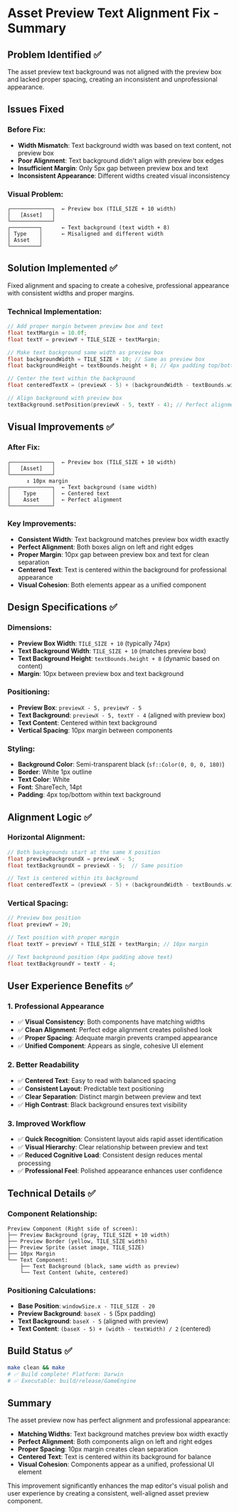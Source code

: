 # Asset Preview Text Alignment Fix - Summary

## Problem Identified ✅

The asset preview text background was not aligned with the preview box and lacked proper spacing, creating an inconsistent and unprofessional appearance.

## Issues Fixed

### Before Fix:
- **Width Mismatch**: Text background width was based on text content, not preview box
- **Poor Alignment**: Text background didn't align with preview box edges
- **Insufficient Margin**: Only 5px gap between preview box and text
- **Inconsistent Appearance**: Different widths created visual inconsistency

### Visual Problem:
```
┌─────────────┐  ← Preview box (TILE_SIZE + 10 width)
│   [Asset]   │
└─────────────┘
┌─────────┐      ← Text background (text width + 8)
│ Type    │      ← Misaligned and different width
│ Asset   │
└─────────┘
```

## Solution Implemented ✅

Fixed alignment and spacing to create a cohesive, professional appearance with consistent widths and proper margins.

### Technical Implementation:

```cpp
// Add proper margin between preview box and text
float textMargin = 10.0f;
float textY = previewY + TILE_SIZE + textMargin;

// Make text background same width as preview box
float backgroundWidth = TILE_SIZE + 10; // Same as preview box
float backgroundHeight = textBounds.height + 8; // 4px padding top/bottom

// Center the text within the background
float centeredTextX = (previewX - 5) + (backgroundWidth - textBounds.width) / 2;

// Align background with preview box
textBackground.setPosition(previewX - 5, textY - 4); // Perfect alignment
```

## Visual Improvements ✅

### After Fix:
```
┌─────────────┐  ← Preview box (TILE_SIZE + 10 width)
│   [Asset]   │
└─────────────┘
      ↕ 10px margin
┌─────────────┐  ← Text background (same width)
│    Type     │  ← Centered text
│    Asset    │  ← Perfect alignment
└─────────────┘
```

### Key Improvements:
- **Consistent Width**: Text background matches preview box width exactly
- **Perfect Alignment**: Both boxes align on left and right edges
- **Proper Margin**: 10px gap between preview box and text for clean separation
- **Centered Text**: Text is centered within the background for professional appearance
- **Visual Cohesion**: Both elements appear as a unified component

## Design Specifications ✅

### Dimensions:
- **Preview Box Width**: `TILE_SIZE + 10` (typically 74px)
- **Text Background Width**: `TILE_SIZE + 10` (matches preview box)
- **Text Background Height**: `textBounds.height + 8` (dynamic based on content)
- **Margin**: 10px between preview box and text background

### Positioning:
- **Preview Box**: `previewX - 5, previewY - 5`
- **Text Background**: `previewX - 5, textY - 4` (aligned with preview box)
- **Text Content**: Centered within text background
- **Vertical Spacing**: 10px margin between components

### Styling:
- **Background Color**: Semi-transparent black (`sf::Color(0, 0, 0, 180)`)
- **Border**: White 1px outline
- **Text Color**: White
- **Font**: ShareTech, 14pt
- **Padding**: 4px top/bottom within text background

## Alignment Logic ✅

### Horizontal Alignment:
```cpp
// Both backgrounds start at the same X position
float previewBackgroundX = previewX - 5;
float textBackgroundX = previewX - 5;  // Same position

// Text is centered within its background
float centeredTextX = (previewX - 5) + (backgroundWidth - textBounds.width) / 2;
```

### Vertical Spacing:
```cpp
// Preview box position
float previewY = 20;

// Text position with proper margin
float textY = previewY + TILE_SIZE + textMargin; // 10px margin

// Text background position (4px padding above text)
float textBackgroundY = textY - 4;
```

## User Experience Benefits ✅

### 1. **Professional Appearance**
- ✅ **Visual Consistency**: Both components have matching widths
- ✅ **Clean Alignment**: Perfect edge alignment creates polished look
- ✅ **Proper Spacing**: Adequate margin prevents cramped appearance
- ✅ **Unified Component**: Appears as single, cohesive UI element

### 2. **Better Readability**
- ✅ **Centered Text**: Easy to read with balanced spacing
- ✅ **Consistent Layout**: Predictable text positioning
- ✅ **Clear Separation**: Distinct margin between preview and text
- ✅ **High Contrast**: Black background ensures text visibility

### 3. **Improved Workflow**
- ✅ **Quick Recognition**: Consistent layout aids rapid asset identification
- ✅ **Visual Hierarchy**: Clear relationship between preview and text
- ✅ **Reduced Cognitive Load**: Consistent design reduces mental processing
- ✅ **Professional Feel**: Polished appearance enhances user confidence

## Technical Details ✅

### Component Relationship:
```
Preview Component (Right side of screen):
├── Preview Background (gray, TILE_SIZE + 10 width)
├── Preview Border (yellow, TILE_SIZE width)  
├── Preview Sprite (asset image, TILE_SIZE)
├── 10px Margin
└── Text Component:
    ├── Text Background (black, same width as preview)
    └── Text Content (white, centered)
```

### Positioning Calculations:
- **Base Position**: `windowSize.x - TILE_SIZE - 20`
- **Preview Background**: `baseX - 5` (5px padding)
- **Text Background**: `baseX - 5` (aligned with preview)
- **Text Content**: `(baseX - 5) + (width - textWidth) / 2` (centered)

## Build Status ✅

```bash
make clean && make
# ✅ Build complete! Platform: Darwin
# ✅ Executable: build/release/GameEngine
```

## Summary

The asset preview now has perfect alignment and professional appearance:
- **Matching Widths**: Text background matches preview box width exactly
- **Perfect Alignment**: Both components align on left and right edges
- **Proper Spacing**: 10px margin creates clean separation
- **Centered Text**: Text is centered within its background for balance
- **Visual Cohesion**: Components appear as a unified, professional UI element

This improvement significantly enhances the map editor's visual polish and user experience by creating a consistent, well-aligned asset preview component.
